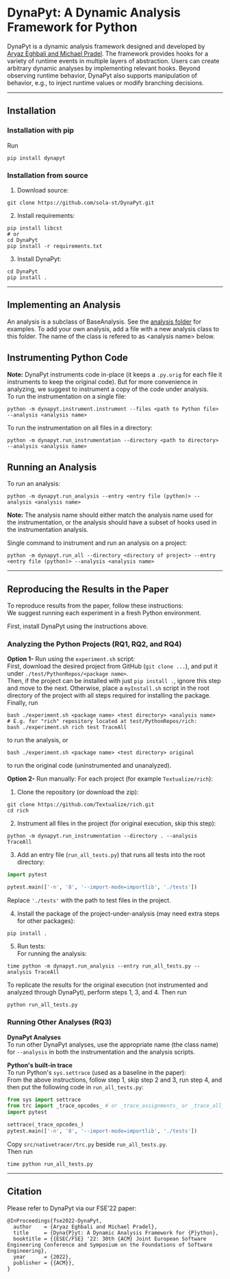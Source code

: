 # DynaPyt: A Dynamic Analysis Framework for Python
DynaPyt is a dynamic analysis framework designed and developed by [Aryaz Eghbali and Michael Pradel](https://2022.esec-fse.org/details/fse-2022-research-papers/48/DynaPyt-A-Dynamic-Analysis-Framework-for-Python). 
The framework provides hooks for a variety of runtime events in multiple layers of abstraction.
Users can create arbitrary dynamic analyses by implementing relevant hooks.
Beyond observing runtime behavior, DynaPyt also supports manipulation of behavior, e.g., to inject runtime values or modify branching decisions.

--------------------

## Installation

### Installation with pip

Run
```
pip install dynapyt
```

### Installation from source

1) Download source:
```
git clone https://github.com/sola-st/DynaPyt.git
```
2) Install requirements:  
```
pip install libcst
# or
cd DynaPyt
pip install -r requirements.txt
```
3) Install DynaPyt:  
```
cd DynaPyt
pip install .
```


--------------------

## Implementing an Analysis

An analysis is a subclass of BaseAnalysis. See the [analysis folder](src/dynapyt/analyses) for examples. To add your own analysis, add a file with a new analysis class to this folder. The name of the class is refered to as \<analysis name\> below.

## Instrumenting Python Code

**Note:** DynaPyt instruments code in-place (it keeps a `.py.orig` for each file it instruments to keep the original code). But for more convenience in analyzing, we suggest to instrument a copy of the code under analysis.  
To run the instrumentation on a single file:  
```
python -m dynapyt.instrument.instrument --files <path to Python file> --analysis <analysis name>
```

To run the instrumentation on all files in a directory:  
```
python -m dynapyt.run_instrumentation --directory <path to directory> --analysis <analysis name>
```


## Running an Analysis

To run an analysis:  
```
python -m dynapyt.run_analysis --entry <entry file (python)> --analysis <analysis name>
```

**Note:** The analysis name should either match the analysis name used for the instrumentation, or the analysis should have a subset of hooks used in the instrumentation analysis.

Single command to instrument and run an analysis on a project:  
```
python -m dynapyt.run_all --directory <directory of project> --entry <entry file (python)> --analysis <analysis name>
```

--------------------

## Reproducing the Results in the Paper

To reproduce results from the paper, follow these instructions:  
We suggest running each experiment in a fresh Python environment.  

First, install DynaPyt using the instructions above.

### Analyzing the Python Projects (RQ1, RQ2, and RQ4)

**Option 1-** Run using the `experiment.sh` script:  
First, download the desired project from GitHub (`git clone ...`), and put it under `./test/PythonRepos/<package name>`.  
Then, if the project can be installed with just `pip install .`, ignore this step and move to the next. Otherwise, place a `myInstall.sh` script in the root directory of the project with all steps required for installing the package.  
Finally, run
```
bash ./experiment.sh <package name> <test directory> <analysis name>
# E.g. for "rich" repository located at test/PythonRepos/rich:
bash ./experiment.sh rich test TraceAll
```
to run the analysis, or
```
bash ./experiment.sh <package name> <test directory> original
```
to run the original code (uninstrumented and unanalyzed).

**Option 2-** Run manually:
For each project (for example `Textualize/rich`):
1) Clone the repository (or download the zip):
```
git clone https://github.com/Textualize/rich.git
cd rich
```
2) Instrument all files in the project (for original execution, skip this step):
```
python -m dynapyt.run_instrumentation --directory . --analysis TraceAll
```
3) Add an entry file (`run_all_tests.py`) that runs all tests into the root directory:
```python
import pytest

pytest.main(['-n', '8', '--import-mode=importlib', './tests'])
```
Replace `'./tests'` with the path to test files in the project.

4) Install the package of the project-under-analysis (may need extra steps for other packages):
```
pip install .
```
5) Run tests:  
For running the analysis:
```
time python -m dynapyt.run_analysis --entry run_all_tests.py --analysis TraceAll
```

To replicate the results for the original execution (not instrumented and analyzed through DynaPyt), perform steps 1, 3, and 4. Then run
```
python run_all_tests.py
```

### Running Other Analyses (RQ3)
**DynaPyt Analyses**  
To run other DynaPyt analyses, use the appropriate name (the class name) for `--analysis` in both the instrumentation and the analysis scripts.  

**Python's built-in trace**  
To run Python's `sys.settrace` (used as a baseline in the paper):  
From the above instructions, follow step 1, skip step 2 and 3, run step 4, and then put the following code in `run_all_tests.py`:
```python
from sys import settrace
from trc import _trace_opcodes_ # or _trace_assignments_ or _trace_all_
import pytest

settrace(_trace_opcodes_)
pytest.main(['-n', '8', '--import-mode=importlib', './tests'])
```
Copy `src/nativetracer/trc.py` beside `run_all_tests.py`.  
Then run
```
time python run_all_tests.py
```

--------------------
## Citation

Please refer to DynaPyt via our FSE'22 paper:

```
@InProceedings{fse2022-DynaPyt,
  author    = {Aryaz Eghbali and Michael Pradel},
  title     = {Dyna{P}yt: A Dynamic Analysis Framework for {P}ython},
  booktitle = {{ESEC/FSE} '22: 30th {ACM} Joint European Software Engineering Conference and Symposium on the Foundations of Software Engineering},
  year      = {2022},
  publisher = {{ACM}},
}
```
